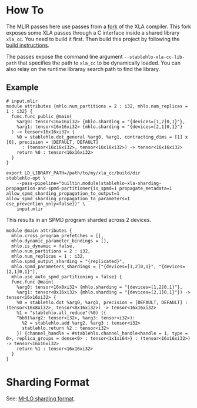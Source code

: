 # How To

The MLIR passes here use passes from a [fork](https://github.com/nod-ai/xla/tree/xla_cc) of the XLA compiler.
This fork exposes some XLA passes through a C interface inside a shared library `xla_cc`.
You need to build it first. Then build this project by following the [build instructions](/README.md#build-instructions).

The passes expose the command line argument `--stablehlo-xla-cc-lib-path` that specifies the path to `xla_cc` to be dynamically loaded.
You can also relay on the runtime libraray search path to find the library.

## Example

```mlir
# input.mlir
module attributes {mhlo.num_partitions = 2 : i32, mhlo.num_replicas = 1 : i32} {
  func.func public @main(
    %arg0: tensor<16x16xi32> {mhlo.sharding = "{devices=[1,2]0,1}"},
    %arg1: tensor<16x16xi32> {mhlo.sharding = "{devices=[2,1]0,1}"}
  ) -> tensor<16x16xi32> {
    %0 = stablehlo.dot_general %arg0, %arg1, contracting_dims = [1] x [0], precision = [DEFAULT, DEFAULT]
      : (tensor<16x16xi32>, tensor<16x16xi32>) -> tensor<16x16xi32>
    return %0 : tensor<16x16xi32>
  }
}
```

```
export LD_LIBRARY_PATH=/path/to/my/xla_cc/build/dir
stablehlo-opt \
    --pass-pipeline="builtin.module(stablehlo-xla-sharding-propagation-and-spmd-partitioner{is_spmd=1 propagate_metadata=1 allow_spmd_sharding_propagation_to_output=1 allow_spmd_sharding_propagation_to_parameters=1 cse_prevention_only=false})" \
    input.mlir
```

This results in an SPMD program sharded across 2 devices. 
```mlir
module @main attributes {
  mhlo.cross_program_prefetches = [],
  mhlo.dynamic_parameter_bindings = [],
  mhlo.is_dynamic = false,
  mhlo.num_partitions = 2 : i32,
  mhlo.num_replicas = 1 : i32,
  mhlo.spmd_output_sharding = "{replicated}",
  mhlo.spmd_parameters_shardings = ["{devices=[1,2]0,1}", "{devices=[2,1]0,1}"],
  mhlo.use_auto_spmd_partitioning = false} {
  func.func @main(
    %arg0: tensor<16x8xi32> {mhlo.sharding = "{devices=[1,2]0,1}"},
    %arg1: tensor<8x16xi32> {mhlo.sharding = "{devices=[2,1]0,1}"}) -> tensor<16x16xi32> {
    %0 = stablehlo.dot %arg0, %arg1, precision = [DEFAULT, DEFAULT] : (tensor<16x8xi32>, tensor<8x16xi32>) -> tensor<16x16xi32>
    %1 = "stablehlo.all_reduce"(%0) ({
    ^bb0(%arg2: tensor<i32>, %arg3: tensor<i32>):
      %2 = stablehlo.add %arg2, %arg3 : tensor<i32>
      stablehlo.return %2 : tensor<i32>
    }) {channel_handle = #stablehlo.channel_handle<handle = 1, type = 0>, replica_groups = dense<0> : tensor<1x1xi64>} : (tensor<16x16xi32>) -> tensor<16x16xi32>
    return %1 : tensor<16x16xi32>
  }
}
```

# Sharding Format
See: [MHLO sharding format](../../../docs/mhlo-sharding-format.md).
